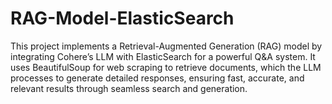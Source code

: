 # RAG-Model-ElasticSearch
This project implements a Retrieval-Augmented Generation (RAG) model by integrating Cohere’s LLM with ElasticSearch for a powerful Q&amp;A system. It uses BeautifulSoup for web scraping to retrieve documents, which the LLM processes to generate detailed responses, ensuring fast, accurate, and relevant results through seamless search and generation.
